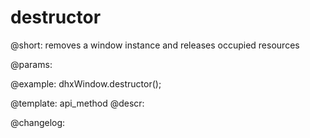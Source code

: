 destructor
=============

@short: removes a window instance and releases occupied resources


@params:




@example:
dhxWindow.destructor();


@template: api_method
@descr:





@changelog:


